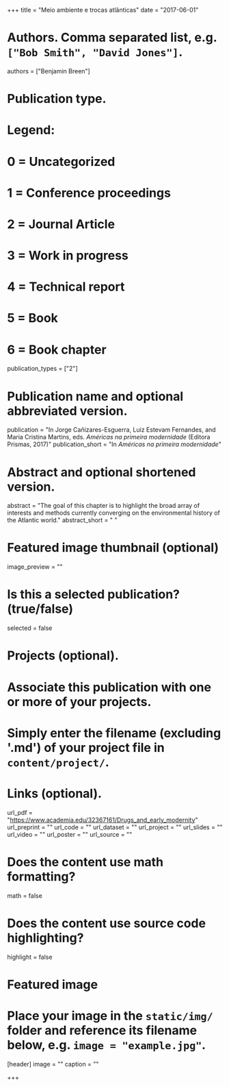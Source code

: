 +++
title = "Meio ambiente e trocas atlânticas"
date = "2017-06-01"

# Authors. Comma separated list, e.g. `["Bob Smith", "David Jones"]`.
authors = ["Benjamin Breen"]

# Publication type.
# Legend:
# 0 = Uncategorized
# 1 = Conference proceedings
# 2 = Journal Article
# 3 = Work in progress
# 4 = Technical report
# 5 = Book
# 6 = Book chapter
publication_types = ["2"]

# Publication name and optional abbreviated version.
publication = "In Jorge Cañizares-Esguerra, Luiz Estevam Fernandes, and Maria Cristina Martins, eds. *Américas na primeira modernidade* (Editora Prismas, 2017)"
publication_short = "In *Américas na primeira modernidade*"

# Abstract and optional shortened version.
abstract = "The goal of this chapter is to highlight the broad array of interests and methods currently converging on the environmental history of the Atlantic world."
abstract_short = " "

# Featured image thumbnail (optional)
image_preview = ""

# Is this a selected publication? (true/false)
selected = false

# Projects (optional).
#   Associate this publication with one or more of your projects.
#   Simply enter the filename (excluding '.md') of your project file in `content/project/`.


# Links (optional).
url_pdf = "https://www.academia.edu/32367161/Drugs_and_early_modernity"
url_preprint = ""
url_code = ""
url_dataset = ""
url_project = ""
url_slides = ""
url_video = ""
url_poster = ""
url_source = ""

# Does the content use math formatting?
math = false

# Does the content use source code highlighting?
highlight = false

# Featured image
# Place your image in the `static/img/` folder and reference its filename below, e.g. `image = "example.jpg"`.
[header]
image = ""
caption = ""

+++


